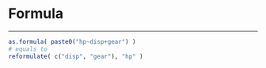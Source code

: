# Formula

---

```R
as.formula( paste0("hp~disp+gear") )
# equals to 
reformulate( c("disp", "gear"), "hp" )
```